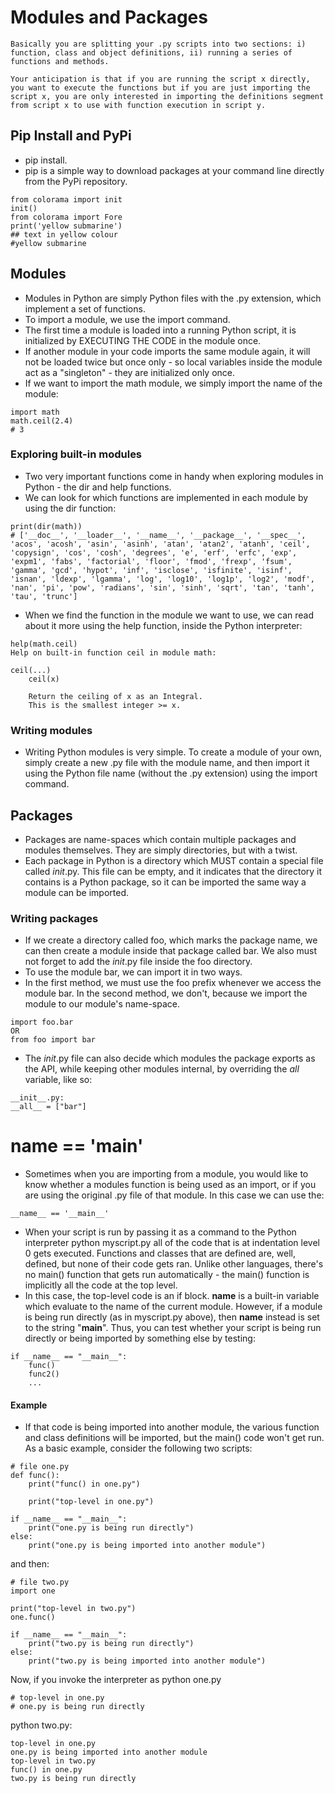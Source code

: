 # Modules and Packages
~~~
Basically you are splitting your .py scripts into two sections: i) function, class and object definitions, ii) running a series of functions and methods.

Your anticipation is that if you are running the script x directly, you want to execute the functions but if you are just importing the script x, you are only interested in importing the definitions segment from script x to use with function execution in script y.
~~~

## Pip Install and PyPi
* pip install.
* pip is a simple way to download packages at your command line directly from the PyPi repository.
~~~
from colorama import init
init()
from colorama import Fore
print('yellow submarine')
## text in yellow colour
#yellow submarine
~~~

## Modules
* Modules in Python are simply Python files with the .py extension, which implement a set of functions.
* To import a module, we use the import command.
* The first time a module is loaded into a running Python script, it is initialized by EXECUTING THE CODE in the module once.
* If another module in your code imports the same module again, it will not be loaded twice but once only - so local variables inside the module act as a "singleton" - they are initialized only once.
* If we want to import the math module, we simply import the name of the module:
~~~
import math
math.ceil(2.4)
# 3
~~~

### Exploring built-in modules
* Two very important functions come in handy when exploring modules in Python - the dir and help functions.
* We can look for which functions are implemented in each module by using the dir function:
~~~
print(dir(math))
# ['__doc__', '__loader__', '__name__', '__package__', '__spec__', 'acos', 'acosh', 'asin', 'asinh', 'atan', 'atan2', 'atanh', 'ceil', 'copysign', 'cos', 'cosh', 'degrees', 'e', 'erf', 'erfc', 'exp', 'expm1', 'fabs', 'factorial', 'floor', 'fmod', 'frexp', 'fsum', 'gamma', 'gcd', 'hypot', 'inf', 'isclose', 'isfinite', 'isinf', 'isnan', 'ldexp', 'lgamma', 'log', 'log10', 'log1p', 'log2', 'modf', 'nan', 'pi', 'pow', 'radians', 'sin', 'sinh', 'sqrt', 'tan', 'tanh', 'tau', 'trunc']
~~~

* When we find the function in the module we want to use, we can read about it more using the help function, inside the Python interpreter:
~~~
help(math.ceil)
Help on built-in function ceil in module math:

ceil(...)
    ceil(x)
    
    Return the ceiling of x as an Integral.
    This is the smallest integer >= x.
~~~

### Writing modules
* Writing Python modules is very simple. To create a module of your own, simply create a new .py file with the module name, and then import it using the Python file name (without the .py extension) using the import command.

## Packages
* Packages are name-spaces which contain multiple packages and modules themselves. They are simply directories, but with a twist.
* Each package in Python is a directory which MUST contain a special file called _init_.py. This file can be empty, and it indicates that the directory it contains is a Python package, so it can be imported the same way a module can be imported.
### Writing packages
* If we create a directory called foo, which marks the package name, we can then create a module inside that package called bar. We also must not forget to add the _init_.py file inside the foo directory.
* To use the module bar, we can import it in two ways.
* In the first method, we must use the foo prefix whenever we access the module bar. In the second method, we don't, because we import the module to our module's name-space.
~~~
import foo.bar
OR
from foo import bar
~~~

* The _init_.py file can also decide which modules the package exports as the API, while keeping other modules internal, by overriding the _all_ variable, like so:
~~~
__init__.py:
__all__ = ["bar"]
~~~

# __name__ == '__main__'
* Sometimes when you are importing from a module, you would like to know whether a modules function is being used as an import, or if you are using the original .py file of that module. In this case we can use the:
~~~
__name__ == '__main__'
~~~
* When your script is run by passing it as a command to the Python interpreter python myscript.py all of the code that is at indentation level 0 gets executed. Functions and classes that are defined are, well, defined, but none of their code gets ran. Unlike other languages, there's no main() function that gets run automatically - the main() function is implicitly all the code at the top level.
* In this case, the top-level code is an if block.  __name__ is a built-in variable  which evaluate to the name of the current module. However, if a module is being  run directly (as in myscript.py above), then __name__ instead is set to the  string "__main__". Thus, you can test whether your script is being run directly   or being imported by something else by testing:
~~~
if __name__ == "__main__":
    func()
    func2()
    ...    
~~~
#### Example
* If that code is being imported into another module, the various function and class definitions will be imported, but the main() code won't get run. As a basic example, consider the following two scripts:
~~~
# file one.py
def func():
    print("func() in one.py")

    print("top-level in one.py")

if __name__ == "__main__":
    print("one.py is being run directly")
else:
    print("one.py is being imported into another module")
~~~
and then:
~~~
# file two.py
import one

print("top-level in two.py")
one.func()

if __name__ == "__main__":
    print("two.py is being run directly")
else:
    print("two.py is being imported into another module")
~~~
Now, if you invoke the interpreter as python one.py
~~~
# top-level in one.py
# one.py is being run directly
~~~
python two.py:
~~~
top-level in one.py
one.py is being imported into another module
top-level in two.py
func() in one.py
two.py is being run directly
~~~
